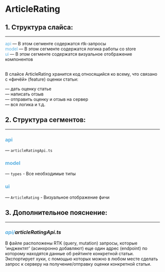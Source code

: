 # ArticleRating

## 1. Структура слайса:
***

<span style="color:#59afe1">api</span> &mdash; В этом сегменте содержатся rtk-запросы <br/>
<span style="color:#59afe1">model</span> &mdash; В этом сегменте содержатся логика работы со store <br/>
<span style="color:#59afe1">ui</span> &mdash; В этом сегменте содержатся визуальное отображение компонентов
<br/>
<br/>


В слайсе ArticleRating хранится код относящийся ко всему, что связано с «фичёй» (feature) оценки статьи:

&mdash; дать оценку статье <br>
&mdash; написать отзыв <br>
&mdash; отправить оценку и отзыв на сервер <br>
&mdash; вся логика и т.д. <br>

## 2. Структура сегментов:
***

### <span style="color:#59afe1">api</span><br>
&mdash; `articleRatingApi.ts` 

### <span style="color:#59afe1">model</span><br>
&mdash; `types` - Все необходимые типы <br>

### <span style="color:#59afe1">ui</span><br>
&mdash; `ArticleRating` - Визуальное отображение фичи <br>


## 3. Дополнительное пояснение:
***
### <i><span style="color:#59afe1">api/</span>articleRatingApi.ts</i>


В файле расположены RTK (query, mutation) запросы, которыe 'инджектят' (асинхронно добавляют) еще один адрес
(endpoint) по
которому находятся данные об рейтинге конкретной статьи. Экспортирует хуки, с помощью которых можно в любом месте 
сделать запрос к серверу на получение/отправку оценки конкретной статьи.
